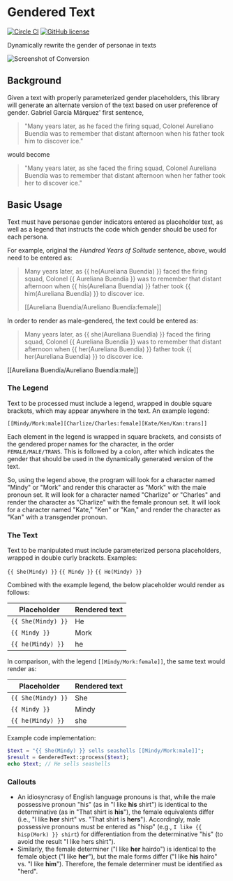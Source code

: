 # Gendered Text

[![Circle CI](https://circleci.com/gh/markfullmer/porter2.svg?style=shield)](https://circleci.com/gh/markfullmer/gendered_text)
[![GitHub license](https://img.shields.io/badge/license-MIT-blue.svg)](https://raw.githubusercontent.com/markfullmer/gendered_text/master/LICENSE)

Dynamically rewrite the gender of personae in texts

![Screenshot of Conversion](https://github.com/markfullmer/gendered_text/raw/master/demo/demo.png)

## Background
Given a text with properly parameterized gender placeholders, this library will
generate an alternate version of the text based on user preference of gender. Gabriel García Márquez' first sentence,

> "Many years later, as he faced the firing squad, Colonel Aureliano Buendía was
> to remember that distant afternoon when his father took him to discover ice."

would become

> "Many years later, as she faced the firing squad, Colonel Aureliana Buendía was
> to remember that distant afternoon when her father took her to discover ice."

## Basic Usage
Text must have personae gender indicators entered as placeholder text, as well
as a legend that instructs the code which gender should be used for each
persona.

For example, original the *Hundred Years of Solitude* sentence, above, would need
to be entered as:

> Many years later, as {{ he(Aureliana Buendía) }} faced the firing squad,
> Colonel {{ Aureliana Buendía }} was to remember that distant afternoon when
> {{ his(Aureliana Buendía) }} father took {{ him(Aureliana Buendía) }} to
> discover ice.
>
> [[Aureliana Buendía/Aureliano Buendía:female]]

In order to render as male-gendered, the text could be entered as:

> Many years later, as {{ she(Aureliana Buendía) }} faced the firing squad,
> Colonel {{ Aureliana Buendía }} was to remember that distant afternoon when
> {{ her(Aureliana Buendía) }} father took {{ her(Aureliana Buendía) }} to
> discover ice.

[[Aureliana Buendía/Aureliano Buendía:male]]

### The Legend
Text to be processed must include a legend, wrapped in double square brackets,
which may appear anywhere in the text. An example legend:

```[[Mindy/Mork:male][Charlize/Charles:female][Kate/Ken/Kan:trans]]```

Each element in the legend is wrapped in square brackets, and consists of the
gendered proper names for the character, in the order ```FEMALE/MALE/TRANS```.
This is followed by a colon, after which indicates the gender that should be used
in the dynamically generated version of the text.

So, using the legend above, the program will look for a character named "Mindy" or "Mork" and render this character as "Mork" with the male pronoun set. It will
look for a character named "Charlize" or "Charles" and render the character as
"Charlize" with the female pronoun set. It will look for a character named "Kate,"
"Ken" or "Kan," and render the character as "Kan" with a transgender pronoun.

### The Text
Text to be manipulated must include parameterized persona placeholders, wrapped
in double curly brackets. Examples:

```{{ She(Mindy) }}```
```{{ Mindy }}```
```{{ He(Mindy) }}```

Combined with the example legend, the below placeholder would render as follows:

| Placeholder | Rendered text |
| --- | --- |
| ```{{ She(Mindy) }}``` | He |
| ```{{ Mindy }}``` | Mork |
| ```{{ he(Mindy) }}``` | he |

In comparison, with the legend ```[[Mindy/Mork:female]]```, the same text would
render as:

| Placeholder | Rendered text |
| --- | --- |
| ```{{ She(Mindy) }}``` | She |
| ```{{ Mindy }}``` | Mindy |
| ```{{ he(Mindy) }}``` | she |

Example code implementation:

```php
$text = "{{ She(Mindy) }} sells seashells [[Mindy/Mork:male]]";
$result = GenderedText::process($text);
echo $text; // He sells seashells
```

### Callouts
- An idiosyncrasy of English language pronouns is that, while the male possessive
pronoun "his" (as in "I like **his** shirt") is identical to the determinative
(as in "That shirt is **his**"), the female equivalents differ (i.e., "I like
**her** shirt" vs. "That shirt is **hers**"). Accordingly, male possessive
pronouns must be entered as "hisp" (e.g., ```I like {{ hisp(Mork) }} shirt```)
for differentiation from the determinative "his" (to avoid the result "I like
hers shirt").
- Similarly, the female determiner ("I like **her** hairdo") is identical to the
female object ("I like **her**"), but the male forms differ ("I like **his** hairo" vs.
"I like **him**"). Therefore, the female determiner must be identified as "herd".

